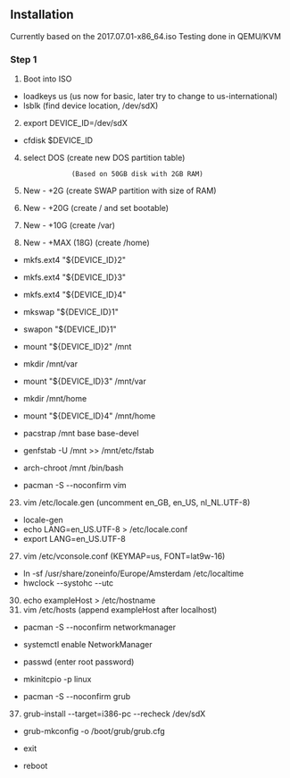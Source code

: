 ## Installation

Currently based on the 2017.07.01-x86\_64.iso
Testing done in QEMU/KVM

### Step 1

1. 	Boot into ISO
* loadkeys us				(us now for basic, later try to change to us-international)
* lsblk					(find device location, /dev/sdX)
2.	export DEVICE\_ID=/dev/sdX
* cfdisk $DEVICE\_ID
4. 	select DOS			(create new DOS partition table)

					(Based on 50GB disk with 2GB RAM)
5. 	New - +2G			(create SWAP partition with size of RAM)
6. 	New - +20G			(create / and set bootable)
7. 	New - +10G			(create /var)
8. 	New - +MAX (18G)		(create /home)

* mkfs.ext4 	"${DEVICE\_ID}2"
* mkfs.ext4 	"${DEVICE\_ID}3"
* mkfs.ext4 	"${DEVICE\_ID}4"
* mkswap 	"${DEVICE\_ID}1"
* swapon	"${DEVICE\_ID}1"
* mount "${DEVICE\_ID}2" /mnt
* mkdir /mnt/var
* mount "${DEVICE\_ID}3" /mnt/var
* mkdir /mnt/home
* mount "${DEVICE\_ID}4" /mnt/home

* pacstrap /mnt base base-devel
* genfstab -U /mnt >> /mnt/etc/fstab
* arch-chroot /mnt /bin/bash

* pacman -S --noconfirm vim
23.	vim /etc/locale.gen 			(uncomment en\_GB, en\_US, nl\_NL.UTF-8)
* locale-gen
* echo LANG=en\_US.UTF-8 > /etc/locale.conf
* export LANG=en\_US.UTF-8
27.	vim /etc/vconsole.conf			(KEYMAP=us, FONT=lat9w-16)

* ln -sf /usr/share/zoneinfo/Europe/Amsterdam /etc/localtime
* hwclock --systohc --utc

30. echo exampleHost > /etc/hostname
31. vim /etc/hosts				(append exampleHost after localhost)

* pacman -S --noconfirm networkmanager
* systemctl enable NetworkManager
* passwd					(enter root password)

* mkinitcpio -p linux

* pacman -S --noconfirm grub
37. grub-install --target=i386-pc --recheck /dev/sdX
* grub-mkconfig -o /boot/grub/grub.cfg

* exit
* reboot
